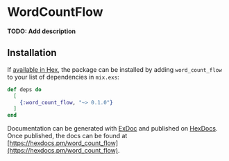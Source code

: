 # WordCountFlow

**TODO: Add description**

## Installation

If [available in Hex](https://hex.pm/docs/publish), the package can be installed
by adding `word_count_flow` to your list of dependencies in `mix.exs`:

```elixir
def deps do
  [
    {:word_count_flow, "~> 0.1.0"}
  ]
end
```

Documentation can be generated with [ExDoc](https://github.com/elixir-lang/ex_doc)
and published on [HexDocs](https://hexdocs.pm). Once published, the docs can
be found at [https://hexdocs.pm/word_count_flow](https://hexdocs.pm/word_count_flow).

